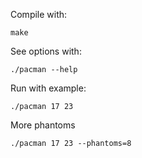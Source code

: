 Compile with:

```
make
```

See options with:

```
./pacman --help
```

Run with example:

```
./pacman 17 23
```

More phantoms

```
./pacman 17 23 --phantoms=8
```